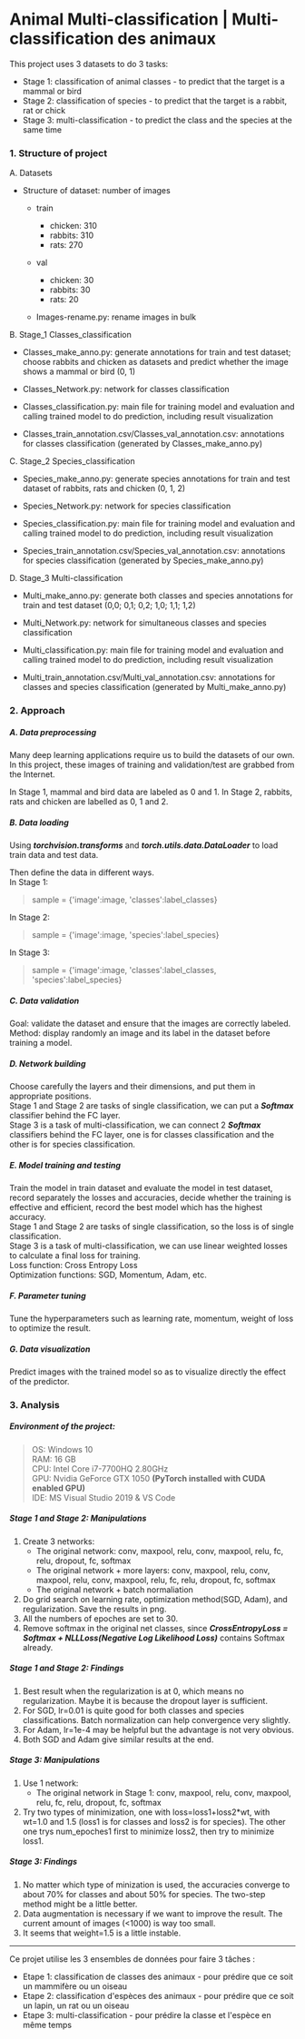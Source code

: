 # Animal Multi-classification | Multi-classification des animaux

This project uses 3 datasets to do 3 tasks:
* Stage 1: classification of animal classes - to predict that the target is a mammal or bird
* Stage 2: classification of species - to predict that the target is a rabbit, rat or chick
* Stage 3: multi-classification - to predict the class and the species at the same time

### 1. Structure of project
A. Datasets
  * Structure of dataset: number of images
      * train
        * chicken: 310
        * rabbits: 310
        * rats: 270
        
      * val
        * chicken: 30
        * rabbits: 30
        * rats: 20
        
    * Images-rename.py: rename images in bulk
    
B. Stage_1 Classes_classification
  * Classes_make_anno.py: generate annotations for train and test dataset; choose rabbits and chicken as datasets and predict whether the image shows a mammal or bird (0, 1)

  * Classes_Network.py: network for classes classification

  * Classes_classification.py: main file for training model and evaluation and calling trained model to do prediction, including result visualization

  * Classes_train_annotation.csv/Classes_val_annotation.csv: annotations for classes classification (generated by Classes_make_anno.py)

C. Stage_2 Species_classification
  * Species_make_anno.py: generate species annotations for train and test dataset of rabbits, rats and chicken (0, 1, 2)
  
  * Species_Network.py: network for species classification
  
  * Species_classification.py: main file for training model and evaluation and calling trained model to do prediction, including result visualization
  
  * Species_train_annotation.csv/Species_val_annotation.csv: annotations for species classification (generated by Species_make_anno.py)
  
D. Stage_3 Multi-classification
  * Multi_make_anno.py: generate both classes and species annotations for train and test dataset (0,0; 0,1; 0,2; 1,0; 1,1; 1,2)
    
  * Multi_Network.py: network for simultaneous classes and species classification
    
  * Multi_classification.py: main file for training model and evaluation and calling trained model to do prediction, including result visualization
    
  * Multi_train_annotation.csv/Multi_val_annotation.csv: annotations for classes and species classification (generated by Multi_make_anno.py)

### 2. Approach
##### A. Data preprocessing
Many deep learning applications require us to build the datasets of our own. In this project, these images of training and validation/test are grabbed from the Internet.

In Stage 1, mammal and bird data are labeled as 0 and 1.
In Stage 2, rabbits, rats and chicken are labelled as 0, 1 and 2.

##### B. Data loading
Using ___torchvision.transforms___ and ___torch.utils.data.DataLoader___ to load train data and test data.

Then define the data in different ways.  
In Stage 1:
> sample = {'image':image, 'classes':label_classes}

In Stage 2:
> sample = {'image':image, 'species':label_species}

In Stage 3:
> sample = {'image':image, 'classes':label_classes, 'species':label_species}

##### C. Data validation
Goal: validate the dataset and ensure that the images are correctly labeled.  
Method: display randomly an image and its label in the dataset before training a model.

##### D. Network building
Choose carefully the layers and their dimensions, and put them in appropriate positions.  
Stage 1 and Stage 2 are tasks of single classification, we can put a ___Softmax___ classifier behind the FC layer.  
Stage 3 is a task of multi-classification, we can connect 2 ___Softmax___ classifiers behind the FC layer, one is for classes classification and the other is for species classification.

##### E. Model training and testing
Train the model in train dataset and evaluate the model in test dataset, record separately the losses and accuracies, decide whether the training is effective and efficient, record the best model which has the highest accuracy.  
Stage 1 and Stage 2 are tasks of single classification, so the loss is of single classification.  
Stage 3 is a task of multi-classification, we can use linear weighted losses to calculate a final loss for training.  
Loss function: Cross Entropy Loss  
Optimization functions: SGD, Momentum, Adam, etc.

##### F. Parameter tuning
Tune the hyperparameters such as learning rate, momentum, weight of loss to optimize the result.

##### G. Data visualization
Predict images with the trained model so as to visualize directly the effect of the predictor.

### 3. Analysis

##### Environment of the project:
> OS: Windows 10  
> RAM: 16 GB  
> CPU: Intel Core i7-7700HQ 2.80GHz  
> GPU: Nvidia GeForce GTX 1050 __(PyTorch installed with CUDA enabled GPU)__   
> IDE: MS Visual Studio 2019 & VS Code  

##### Stage 1 and Stage 2: Manipulations
1. Create 3 networks:
    * The original network: conv, maxpool, relu, conv, maxpool, relu, fc, relu, dropout, fc, softmax
    * The original network + more layers: conv, maxpool, relu, conv, maxpool, relu, conv, maxpool, relu, fc, relu, dropout, fc, softmax
    * The original network + batch normaliation
2. Do grid search on learning rate, optimization method(SGD, Adam), and regularization. Save the results in png.
3. All the numbers of epoches are set to 30.
4. Remove softmax in the original net classes, since ___CrossEntropyLoss = Softmax + NLLLoss(Negative Log Likelihood Loss)___ contains Softmax already.

##### Stage 1 and Stage 2: Findings
1. Best result when the regularization is at 0, which means no regularization. Maybe it is because the dropout layer is sufficient.
2. For SGD, lr=0.01 is quite good for both classes and species classifications. Batch normalization can help convergence very slightly.
3. For Adam, lr=1e-4 may be helpful but the advantage is not very obvious.
4. Both SGD and Adam give similar results at the end.

##### Stage 3: Manipulations
1. Use 1 network:
    * The original network in Stage 1: conv, maxpool, relu, conv, maxpool, relu, fc, relu, dropout, fc, softmax
2. Try two types of minimization, one with loss=loss1+loss2*wt, with wt=1.0 and 1.5 (loss1 is for classes and loss2 is for species). The other one trys num_epoches1 first to minimize loss2, then try to minimize loss1.

##### Stage 3: Findings
1. No matter which type of minization is used, the accuracies converge to about 70% for classes and about 50% for species. The two-step method might be a little better. 
2. Data augmentation is necessary if we want to improve the result. The current amount of images (<1000) is way too small.
3. It seems that weight=1.5 is a little instable.

---
Ce projet utilise les 3 ensembles de données pour faire 3 tâches :
* Etape 1: classification de classes des animaux - pour prédire que ce soit un mammifère ou un oiseau
* Etape 2: classification d'espèces des animaux - pour prédire que ce soit un lapin, un rat ou un oiseau
* Etape 3: multi-classification - pour prédire la classe et l'espèce en même temps